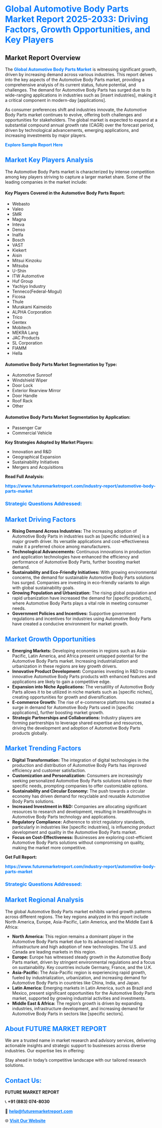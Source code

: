 <h1 style="color: #007BFF;">Global Automotive Body Parts Market Report 2025-2033: Driving Factors, Growth Opportunities, and Key Players</h1>

<section id="overview">
<h2>Market Report Overview</h2>
<p>The <a href="https://www.futuremarketreport.com/industry-report/automotive-body-parts-market" style="color: #007BFF; text-decoration: none;"><strong>Global Automotive Body Parts Market</strong></a> is witnessing significant growth, driven by increasing demand across various industries. This report delves into the key aspects of the Automotive Body Parts market, providing a comprehensive analysis of its current status, future potential, and challenges. The demand for Automotive Body Parts has surged due to its wide-ranging applications in industries such as [insert industries], making it a critical component in modern-day [applications].</p>
<p>As consumer preferences shift and industries innovate, the Automotive Body Parts market continues to evolve, offering both challenges and opportunities for stakeholders. The global market is expected to expand at a substantial compound annual growth rate (CAGR) over the forecast period, driven by technological advancements, emerging applications, and increasing investments by major players.</p>
</section>

<section id="overview">
<p><a href="https://www.futuremarketreport.com/request-sample/reportId=41936" style="color: #007BFF; text-decoration: none;"><strong>Explore Sample Report Here</strong></a></p>
</section>

<section id="key-players">
<h2 style="color: #007BFF;">Market Key Players Analysis</h2>
<p>The Automotive Body Parts market is characterized by intense competition among key players striving to capture a larger market share. Some of the leading companies in the market include:</p>
<h4>Key Players Covered in the Automotive Body Parts Report:</h4>
<ul><li>Webasto</li><li>Valeo</li><li>SMR</li><li>Magna</li><li>Inteva</li><li>Denso</li><li>Inalfa</li><li>Bosch</li><li>VAST</li><li>Kiekert</li><li>Aisin</li><li>Mitsui Kinzoku</li><li>Mitsuba</li><li>U-Shin</li><li>ITW Automotive</li><li>Huf Group</li><li>Yachiyo Industry</li><li>Tenneco(Federal-Mogul)</li><li>Ficosa</li><li>Thule</li><li>Murakami Kaimeido</li><li>ALPHA Corporation</li><li>Trico</li><li>Gentex</li><li>Mobitech</li><li>MEKRA Lang</li><li>JAC Products</li><li>SL Corporation</li><li>FIAMM</li><li>Hella</li></ul>
<h4>Automotive Body Parts Market Segmentation by Type:</h4>
<ul><li>Automotive Sunroof</li><li>Windshield Wiper</li><li>Door Lock</li><li>Exterior Rearview Mirror</li><li>Door Handle</li><li>Roof Rack</li><li>Other</li></ul>

<h4>Automotive Body Parts Market Segmentation by Application:</h4>
<ul><li>Passenger Car</li><li>Commercial Vehicle</li></ul>
<p><strong>Key Strategies Adopted by Market Players:</strong></p>
<ul>
<li>Innovation and R&D</li>
<li>Geographical Expansion</li>
<li>Sustainability Initiatives</li>
<li>Mergers and Acquisitions</li>
</ul>
</section>

<section>
<p><strong>Read Full Analysis: </strong></p><a href="https://www.futuremarketreport.com/industry-report/automotive-body-parts-market" style="color: #007BFF; text-decoration: none;"><strong>https://www.futuremarketreport.com/industry-report/automotive-body-parts-market</strong></a>
<h3 style="color: #007BFF;">Strategic Questions Addressed:</h3>
</section>

<section id="driving-factors">
<h2 style="color: #007BFF;">Market Driving Factors</h2>
<ul>
<li><strong>Rising Demand Across Industries:</strong> The increasing adoption of Automotive Body Parts in industries such as [specific industries] is a major growth driver. Its versatile applications and cost-effectiveness make it a preferred choice among manufacturers.</li>
<li><strong>Technological Advancements:</strong> Continuous innovations in production and application technologies have enhanced the efficiency and performance of Automotive Body Parts, further boosting market demand.</li>
<li><strong>Sustainability and Eco-Friendly Initiatives:</strong> With growing environmental concerns, the demand for sustainable Automotive Body Parts solutions has surged. Companies are investing in eco-friendly variants to align with global sustainability goals.</li>
<li><strong>Growing Population and Urbanization:</strong> The rising global population and rapid urbanization have increased the demand for [specific products], where Automotive Body Parts plays a vital role in meeting consumer needs.</li>
<li><strong>Government Policies and Incentives:</strong> Supportive government regulations and incentives for industries using Automotive Body Parts have created a conducive environment for market growth.</li>
</ul>
</section>

<section id="growth-opportunities">
<h2 style="color: #007BFF;">Market Growth Opportunities</h2>
<ul>
<li><strong>Emerging Markets:</strong> Developing economies in regions such as Asia-Pacific, Latin America, and Africa present untapped potential for the Automotive Body Parts market. Increasing industrialization and urbanization in these regions are key growth drivers.</li>
<li><strong>Innovative Product Development:</strong> Companies investing in R&D to create innovative Automotive Body Parts products with enhanced features and applications are likely to gain a competitive edge.</li>
<li><strong>Expansion into Niche Applications:</strong> The versatility of Automotive Body Parts allows it to be utilized in niche markets such as [specific niches], creating opportunities for growth and diversification.</li>
<li><strong>E-commerce Growth:</strong> The rise of e-commerce platforms has created a surge in demand for Automotive Body Parts used in [specific applications], further boosting market growth.</li>
<li><strong>Strategic Partnerships and Collaborations:</strong> Industry players are forming partnerships to leverage shared expertise and resources, driving the development and adoption of Automotive Body Parts products globally.</li>
</ul>
</section>

<section id="trending-factors">
<h2 style="color: #007BFF;">Market Trending Factors</h2>
<ul>
<li><strong>Digital Transformation:</strong> The integration of digital technologies in the production and distribution of Automotive Body Parts has improved efficiency and customer satisfaction.</li>
<li><strong>Customization and Personalization:</strong> Consumers are increasingly seeking personalized Automotive Body Parts solutions tailored to their specific needs, prompting companies to offer customizable options.</li>
<li><strong>Sustainability and Circular Economy:</strong> The push towards a circular economy has driven demand for recyclable and reusable Automotive Body Parts solutions.</li>
<li><strong>Increased Investment in R&D:</strong> Companies are allocating significant resources to research and development, resulting in breakthroughs in Automotive Body Parts technology and applications.</li>
<li><strong>Regulatory Compliance:</strong> Adherence to strict regulatory standards, particularly in industries like [specific industries], is influencing product development and quality in the Automotive Body Parts market.</li>
<li><strong>Focus on Cost-Effectiveness:</strong> Businesses are exploring cost-efficient Automotive Body Parts solutions without compromising on quality, making the market more competitive.</li>
</ul>
</section>

<section>
<p><strong>Get Full Report: </strong></p><a href="https://www.futuremarketreport.com/industry-report/automotive-body-parts-market" style="color: #007BFF; text-decoration: none;"><strong>https://www.futuremarketreport.com/industry-report/automotive-body-parts-market</strong></a>
<h3 style="color: #007BFF;">Strategic Questions Addressed:</h3>
</section>


<section id="regional-analysis">
<h2 style="color: #007BFF;">Market Regional Analysis</h2>
<p>The global Automotive Body Parts market exhibits varied growth patterns across different regions. The key regions analyzed in this report include North America, Europe, Asia-Pacific, Latin America, and the Middle East & Africa:</p>
<ul>
<li><strong>North America:</strong> This region remains a dominant player in the Automotive Body Parts market due to its advanced industrial infrastructure and high adoption of new technologies. The U.S. and Canada are leading markets in this region.</li>
<li><strong>Europe:</strong> Europe has witnessed steady growth in the Automotive Body Parts market, driven by stringent environmental regulations and a focus on sustainability. Key countries include Germany, France, and the U.K.</li>
<li><strong>Asia-Pacific:</strong> The Asia-Pacific region is experiencing rapid growth, fueled by industrialization, urbanization, and increasing demand for Automotive Body Parts in countries like China, India, and Japan.</li>
<li><strong>Latin America:</strong> Emerging markets in Latin America, such as Brazil and Mexico, present significant opportunities for the Automotive Body Parts market, supported by growing industrial activities and investments.</li>
<li><strong>Middle East & Africa:</strong> The region’s growth is driven by expanding industries, infrastructure development, and increasing demand for Automotive Body Parts in sectors like [specific sectors].</li>
</ul>
</section>

<footer>
<h2 style="color: #007BFF;">About FUTURE MARKET REPORT</h2>
<p>We are a trusted name in market research and advisory services, delivering actionable insights and strategic support to businesses across diverse industries. Our expertise lies in offering:</p>

<p>Stay ahead in today’s competitive landscape with our tailored research solutions.</p>

<h2 style="color: #007BFF;">Contact Us:</h2>
<p><strong>FUTURE MARKET REPORT</strong></p>
<p>📞 <strong>+91 (883) 074-8030</strong></p>
<p>📧 <strong><a href="mailto:help@futuremarketreport.com" style="color: #007BFF;">help@futuremarketreport.com</a></strong></p>
<p>🌐 <strong><a href="https://www.futuremarketreport.com/" style="color: #007BFF;">Visit Our Website</a></strong></p>
</footer>
